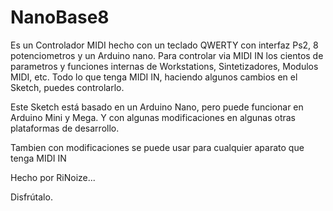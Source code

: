 # NanoBase8
Es un Controlador MIDI hecho con un teclado QWERTY con interfaz Ps2, 
8 potenciometros y un Arduino nano.
Para controlar via MIDI IN los cientos de parametros y funciones internas 
de Workstations, Sintetizadores, Modulos MIDI, etc. 
Todo lo que tenga MIDI IN, haciendo algunos cambios en el Sketch, puedes controlarlo.

Este Sketch está basado en un Arduino Nano, pero puede funcionar en Arduino Mini y Mega.
Y con algunas modificaciones en algunas otras plataformas de desarrollo.

Tambien con modificaciones se puede usar para cualquier aparato que tenga MIDI IN

Hecho por RiNoize...

Disfrútalo.
